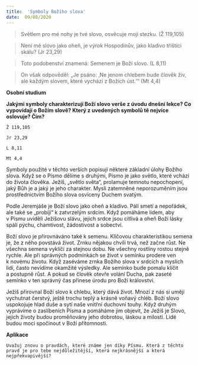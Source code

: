 ```yaml
---
title:  'Symboly Božího slova'
date:  09/08/2020
---
```


> <p></p>
> Světlem pro mé nohy je tvé slovo, osvěcuje moji stezku. (Ž 119,105)

> <p></p>
> Není mé slovo jako oheň, je výrok Hospodinův, jako kladivo tříštící skálu? (Jr 23,29)

> <p></p>
> Toto podobenství znamená: Semenem je Boží slovo. (L 8,11)

> <p></p>
> On však odpověděl: „Je psáno: ‚Ne jenom chlebem bude člověk živ, ale každým slovem, které vychází z Božích úst.‘“ (Mt 4,4)

**Osobní studium**

**Jakými symboly charakterizují Boží slovo verše z úvodu dnešní lekce? Co vypovídají o Božím slově? Který z uvedených symbolů tě nejvíce oslovuje? Čím?**

`Ž 119,105`

`Jr 23,29`

`L 8,11`

`Mt 4,4`

Symboly použité v těchto verších popisují některé základní úlohy Božího slova. Když se o Písmo dělíme s druhými, Písmo je jako světlo, které vchází do života člověka. Ježíš, „světlo světa“, prolamuje temnotu nepochopení, jaký Bůh je a jaký je jeho charakter. Mysli zatemněné neporozuměním jsou prostřednictvím Božího slova osvíceny Duchem svatým.

Podle Jeremjáše je Boží slovo jako oheň a kladivo. Pálí smetí a nepořádek, ale také se „probíjí“ k zatvrzelým srdcím. Když pomáháme lidem, aby v Písmu uviděli Ježíšovu slávu, jejich srdce jsou citlivá a oheň Boží lásky spálí pýchu, chamtivost, žádostivost a sobectví.

Boží slovo je přirovnáváno také k semenu. Klíčovou charakteristikou semena je, že z něho povstává život. Zrnku nějakou chvíli trvá, než začne růst. Ne všechna semena vyklíčí za stejnou dobu. Ne všechny rostliny rostou stejně rychle. Ale při správných podmínkách se život v semínku prodere ven k novému životu. Když zaséváme zrnka Božího slova v srdcích a myslích lidí, často nevidíme okamžité výsledky. Ale semínko bude pomalu klíčit a postupně růst. A pokud se člověk otevře volání Ducha, pak zaseté semínko v ten správný čas přinese úrodu pro Boží království.

Ježíš přirovnal Boží slovo k chlebu, který dává život. Mnozí z nás si umějí vychutnat čerstvý, ještě trochu teplý a krásně voňavý chléb. Boží slovo uspokojuje hlad duše a sytí naše vnitřní duchovní touhy. Když druhým vyprávíme o zaslíbeních Písma a pomáháme jim objevit, že Ježíš je Slovo, jejich životy budou proměňovány jeho dobrotou, láskou a milostí. Lidé budou moci spočinout v Boží přítomnosti.

**Aplikace**

`Uvažuj znovu o pravdách, které známe jen díky Písmu. Která z těchto pravd je pro tebe nejdůležitější, která nejkrásnější a která nejpřekvapivější?`